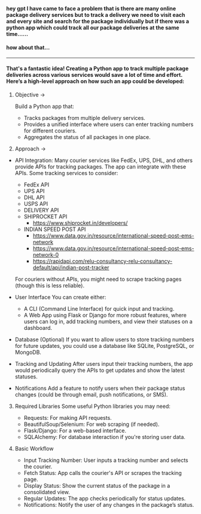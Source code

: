 #### hey gpt I have came to face a problem that is there are many online package delivery services but to track a delivery we need to visit each and every site and search for the package individually but if there was a python app which could track all our package deliveries at the same time......

#### how about that...

---

#### That's a fantastic idea! Creating a Python app to track multiple package deliveries across various services would save a lot of time and effort. Here’s a high-level approach on how such an app could be developed:

1. Objective ->

   Build a Python app that:

   - Tracks packages from multiple delivery services.
   - Provides a unified interface where users can enter tracking numbers for different couriers.
   - Aggregates the status of all packages in one place.

2. Approach ->

- API Integration:
  Many courier services like FedEx, UPS, DHL, and others provide APIs for tracking packages. The app can integrate with these APIs. Some tracking services to consider:

  - FedEx API
  - UPS API
  - DHL API
  - USPS API
  - DELIVERY API
  - SHIPROCKET API
       - https://www.shiprocket.in/developers/
  - INDIAN SPEED POST API
       - https://www.data.gov.in/resource/international-speed-post-ems-network
       - https://www.data.gov.in/resource/international-speed-post-ems-network-0
       - https://rapidapi.com/relu-consultancy-relu-consultancy-default/api/indian-post-tracker

  For couriers without APIs, you might need to scrape tracking pages (though this is less reliable).

- User Interface
  You can create either:

  - A CLI (Command Line Interface) for quick input and tracking.
  - A Web App using Flask or Django for more robust features, where users can log in, add tracking numbers, and view their statuses on a dashboard.

- Database (Optional)
  If you want to allow users to store tracking numbers for future updates, you could use a database like SQLite, PostgreSQL, or MongoDB.

- Tracking and Updating
  After users input their tracking numbers, the app would periodically query the APIs to get updates and show the latest statuses.

- Notifications
  Add a feature to notify users when their package status changes (could be through email, push notifications, or SMS).

3. Required Libraries
   Some useful Python libraries you may need:

   - Requests: For making API requests.
   - BeautifulSoup/Selenium: For web scraping (if needed).
   - Flask/Django: For a web-based interface.
   - SQLAlchemy: For database interaction if you're storing user data.

4. Basic Workflow

   - Input Tracking Number: User inputs a tracking number and selects the courier.
   - Fetch Status: App calls the courier's API or scrapes the tracking page.
   - Display Status: Show the current status of the package in a consolidated view.
   - Regular Updates: The app checks periodically for status updates.
   - Notifications: Notify the user of any changes in the package’s status.
